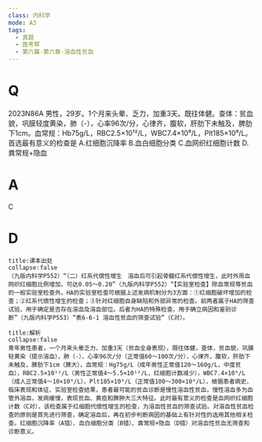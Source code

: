 ```yaml
---
class: 内科学
mode: A3
tags:
  - 真题
  - 医考帮
  - 第六篇-第六章-溶血性贫血
---
```


# Q
2023N86A 男性，29岁。1个月来头晕、乏力，加重3天。既往体健。查体：贫血貌，巩膜轻度黄染，肺（-），心率96次/分，心律齐，腹软，肝肋下未触及，脾肋下1cm。血常规：Hb75g/L，RBC2.5×10¹²/L，WBC7.4×10⁹/L，Plt185×10⁹/L。首选最有意义的检查是
A.红细胞沉降率
B.血白细胞分类
C.血网织红细胞计数
D.粪常规+隐血

# A
C
# D
```ad-note
title:课本出处
collapse:false
（九版内科学P552）“（二）红系代偿性增生　溶血后可引起骨髓红系代偿性增生，此时外周血网织红细胞比例增加，可达0.05～0.20”（九版内科学P552）“【实验室检查】除血常规等贫血的一般实验室检查外，HA的实验室检查可根据上述发病机制分为3方面：①红细胞破坏增加的检查；②红系代偿性增生的检查；③针对红细胞自身缺陷和外部异常的检查。前两者属于HA的筛查试验，用于确定是否存在溶血及溶血部位。后者为HA的特殊检查，用于确立病因和鉴别诊断”（九版内科学P553）“表6-6-1 溶血性贫血的筛查试验”（C对）。
```

```ad-summary
title:解析
collapse:false
青年男性患者，一个月来头晕乏力，加重3天（贫血全身表现），既往体健，查体，贫血貌，巩膜轻黄染（提示溶血），肺（-），心率96次/分（正常值60～100次/分），心律齐，腹软，肝肋下未触及，脾肋下1cm（脾大），血常规：Hg75g/L（成年男性正常值120～160g/L，中度贫血），RBC2.5×10¹²/L（男性正常值4～5.5×10¹²/L，红细胞计数减少），WBC7.4×10⁹/L（成人正常值4～10×10⁹/L），Plt185×10⁹/L（正常值100～300×10⁹/L），根据患者病史、临床表现和体征、实验室检查结果，患者最可能的贫血诊断是慢性溶血性贫血，慢性溶血多为血管外溶血，发病缓慢，表现贫血、黄疸和脾肿大三大特征。此时最有意义的检查是血网织红细胞计数（C对），该检查属于红细胞代偿性增生的检查，为溶血性贫血的筛查试验。对溶血性贫血检查的原则是首先进行筛查，确定溶血后，再在初步判断病因的基础上有针对性的选用其他相关检查。红细胞沉降率（A错）、血白细胞分类（B错）、粪常规+隐血（D错）对溶血性贫血无筛查和诊断意义。
```

